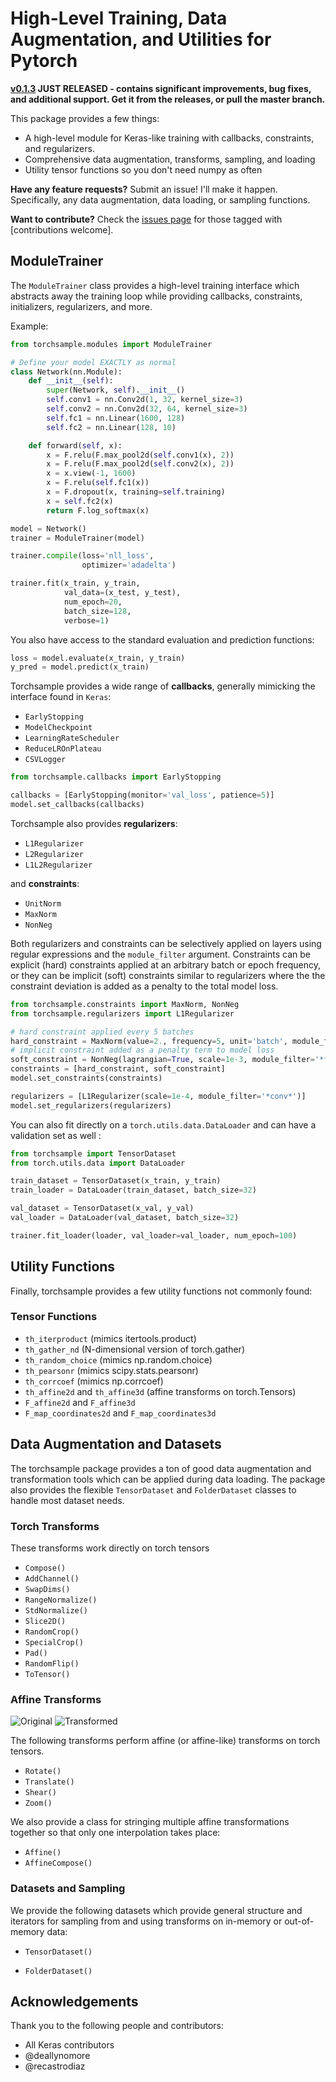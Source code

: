 # High-Level Training, Data Augmentation, and Utilities for Pytorch

<b>[v0.1.3](https://github.com/ncullen93/torchsample/releases) JUST RELEASED - contains significant improvements, bug fixes, and additional
support. Get it from the releases, or pull the master branch.</b>

This package provides a few things:
- A high-level module for Keras-like training with callbacks, constraints, and regularizers.
- Comprehensive data augmentation, transforms, sampling, and loading
- Utility tensor functions so you don't need numpy as often

<b>Have any feature requests?</b> Submit an issue! I'll make it happen. Specifically,
any data augmentation, data loading, or sampling functions.

<b>Want to contribute?</b> Check the [issues page](https://github.com/ncullen93/torchsample/issues)
 for those tagged with [contributions welcome].

## ModuleTrainer
The `ModuleTrainer` class provides a high-level training interface which abstracts
away the training loop while providing callbacks, constraints, initializers, regularizers,
and more.

Example:
```python
from torchsample.modules import ModuleTrainer

# Define your model EXACTLY as normal
class Network(nn.Module):
    def __init__(self):
        super(Network, self).__init__()
        self.conv1 = nn.Conv2d(1, 32, kernel_size=3)
        self.conv2 = nn.Conv2d(32, 64, kernel_size=3)
        self.fc1 = nn.Linear(1600, 128)
        self.fc2 = nn.Linear(128, 10)

    def forward(self, x):
        x = F.relu(F.max_pool2d(self.conv1(x), 2))
        x = F.relu(F.max_pool2d(self.conv2(x), 2))
        x = x.view(-1, 1600)
        x = F.relu(self.fc1(x))
        x = F.dropout(x, training=self.training)
        x = self.fc2(x)
        return F.log_softmax(x)

model = Network()
trainer = ModuleTrainer(model)

trainer.compile(loss='nll_loss',
                optimizer='adadelta')

trainer.fit(x_train, y_train, 
            val_data=(x_test, y_test),
            num_epoch=20, 
            batch_size=128,
            verbose=1)
```
You also have access to the standard evaluation and prediction functions:

```python
loss = model.evaluate(x_train, y_train)
y_pred = model.predict(x_train)
```
Torchsample provides a wide range of <b>callbacks</b>, generally mimicking the interface
found in `Keras`:

- `EarlyStopping`
- `ModelCheckpoint`
- `LearningRateScheduler`
- `ReduceLROnPlateau`
- `CSVLogger`

```python
from torchsample.callbacks import EarlyStopping

callbacks = [EarlyStopping(monitor='val_loss', patience=5)]
model.set_callbacks(callbacks)
```

Torchsample also provides <b>regularizers</b>:

- `L1Regularizer`
- `L2Regularizer`
- `L1L2Regularizer`


and <b>constraints</b>:
- `UnitNorm`
- `MaxNorm`
- `NonNeg`

Both regularizers and constraints can be selectively applied on layers using regular expressions and the `module_filter`
argument. Constraints can be explicit (hard) constraints applied at an arbitrary batch or
epoch frequency, or they can be implicit (soft) constraints similar to regularizers
where the the constraint deviation is added as a penalty to the total model loss.

```python
from torchsample.constraints import MaxNorm, NonNeg
from torchsample.regularizers import L1Regularizer

# hard constraint applied every 5 batches
hard_constraint = MaxNorm(value=2., frequency=5, unit='batch', module_filter='*fc*')
# implicit constraint added as a penalty term to model loss
soft_constraint = NonNeg(lagrangian=True, scale=1e-3, module_filter='*fc*')
constraints = [hard_constraint, soft_constraint]
model.set_constraints(constraints)

regularizers = [L1Regularizer(scale=1e-4, module_filter='*conv*')]
model.set_regularizers(regularizers)
```

You can also fit directly on a `torch.utils.data.DataLoader` and can have
a validation set as well :

```python
from torchsample import TensorDataset
from torch.utils.data import DataLoader

train_dataset = TensorDataset(x_train, y_train)
train_loader = DataLoader(train_dataset, batch_size=32)

val_dataset = TensorDataset(x_val, y_val)
val_loader = DataLoader(val_dataset, batch_size=32)

trainer.fit_loader(loader, val_loader=val_loader, num_epoch=100)
```

## Utility Functions
Finally, torchsample provides a few utility functions not commonly found:

### Tensor Functions
- `th_iterproduct` (mimics itertools.product)
- `th_gather_nd` (N-dimensional version of torch.gather)
- `th_random_choice` (mimics np.random.choice)
- `th_pearsonr` (mimics scipy.stats.pearsonr)
- `th_corrcoef` (mimics np.corrcoef)
- `th_affine2d` and `th_affine3d` (affine transforms on torch.Tensors)
- `F_affine2d` and `F_affine3d`
- `F_map_coordinates2d` and `F_map_coordinates3d`

## Data Augmentation and Datasets
The torchsample package provides a ton of good data augmentation and transformation
tools which can be applied during data loading. The package also provides the flexible
`TensorDataset` and `FolderDataset` classes to handle most dataset needs.

### Torch Transforms
These transforms work directly on torch tensors

- `Compose()` 
- `AddChannel()`
- `SwapDims()` 
- `RangeNormalize()` 
- `StdNormalize()` 
- `Slice2D()` 
- `RandomCrop()` 
- `SpecialCrop()` 
- `Pad()` 
- `RandomFlip()` 
- `ToTensor()` 

### Affine Transforms
![Original](https://github.com/ncullen93/torchsample/blob/master/examples/imgs/orig1.png "Original") ![Transformed](https://github.com/ncullen93/torchsample/blob/master/examples/imgs/tform1.png "Transformed")

The following transforms perform affine (or affine-like) transforms on torch tensors. 

- `Rotate()` 
- `Translate()` 
- `Shear()` 
- `Zoom()` 

We also provide a class for stringing multiple affine transformations together so that only one interpolation takes place:

- `Affine()` 
- `AffineCompose()` 

### Datasets and Sampling
We provide the following datasets which provide general structure and iterators for sampling from and using transforms on in-memory or out-of-memory data:

- `TensorDataset()` 

- `FolderDataset()` 


## Acknowledgements
Thank you to the following people and contributors:
- All Keras contributors
- @deallynomore
- @recastrodiaz

